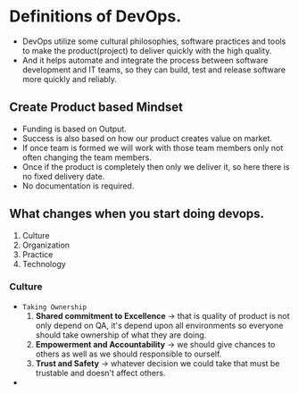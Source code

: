 # Definitions of DevOps.
* DevOps utilize some cultural philosophies, software practices and tools to make the product(project) to deliver quickly with the high quality.
* And it helps automate and integrate the process between software development and IT teams, so they can build, test and release software more quickly and reliably.
## Create Product based Mindset
* Funding is based on Output.
* Success is also based on how our product creates value on market.
* If once team is formed we will work with those team members only not often changing the team members.
* Once if the product is completely then only we deliver it, so here there is no fixed delivery date.
* No documentation is required.
## What changes when you start doing devops.
1. Culture
2. Organization
3. Practice
4. Technology

### Culture
* `Taking Ownership`
    1. **Shared commitment to Excellence** -> that is quality of product is not only depend on QA, it's depend upon all environments so everyone should take ownership of what they are doing.
    2. **Empowerment and Accountability** -> we should give chances to others as well as we should responsible to ourself.
    3. **Trust and Safety** -> whatever decision we could take that must be trustable and doesn't affect others.
* 